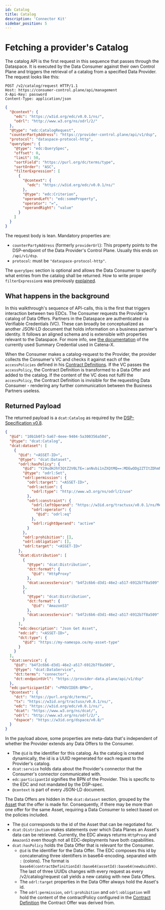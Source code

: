 ```yaml
---
id: Catalog
title: Catalog
description: 'Connector Kit'
sidebar_position: 5
---
```


# Fetching a provider's Catalog

The catalog API is the first request in this sequence that passes through the Dataspace. It is executed by the Data 
Consumer against their own Control Plane and triggers the retrieval of a catalog from a specified Data Provider. The request
looks like this:

```http
POST /v2/catalog/request HTTP/1.1
Host: https://consumer-control.plane/api/management
X-Api-Key: password
Content-Type: application/json
```
```json
{
  "@context": {
    "edc": "https://w3id.org/edc/v0.0.1/ns/",
    "odrl": "http://www.w3.org/ns/odrl/2/"
  },
  "@type": "edc:CatalogRequest",
  "counterPartyAddress": "https://provider-control.plane/api/v1/dsp",
  "protocol": "dataspace-protocol-http",
  "querySpec": {
    "@type": "edc:QuerySpec",
    "offset": 0,
    "limit": 50,
    "sortField": "https://purl.org/dc/terms/type",
    "sortOrder": "ASC",
    "filterExpression": [
      {
        "@context": {
          "edc": "https://w3id.org/edc/v0.0.1/ns/"
        },
        "@type": "edc:Criterion",
        "operandLeft": "edc:someProperty",
        "operator": "=",
        "operandRight": "value"
      }
    ]
  }
}
```
The request body is lean. Mandatory properties are:
- `counterPartyAddress` (formerly `providerUrl`): This property points to the DSP-endpoint of the Data Provider's Control
Plane. Usually this ends on `/api/v1/dsp`.
- `protocol`: must be `"dataspace-protocol-http"`.

The `querySpec` section is optional and allows the Data Consumer to specify what entries from the catalog shall be returned.
How to write proper `filterExpression`s was previously [explained](4-contract-definitions.md#assetsselector).

## What happens in the background

In this walkthrough's sequence of API-calls, this is the first that triggers interaction between two EDCs. The Consumer
requests the Provider's catalog of Data Offers. Partners in the Dataspace are authenticated via Verifiable Credentials (VC).
These can broadly be conceptualized as another JSON-LD document that holds information on a business partner's identity.
It follows an aligned schema and is extensible with properties relevant to the Dataspace. For more info, see
[the documentation](https://github.com/eclipse-tractusx/ssi-docu/blob/main/docs/credentials/summary/summary.vc.md) 
of the currently used Summary Credential used in Catena-X.

When the Consumer makes a catalog-request to the Provider, the provider collects the Consumer's VC and checks it against
each of the `accessPolicies` defined in his [Contract Definitions](4-contract-definitions.md). If the VC passes the 
`accessPolicy`, the Contract Definition is transformed to a Data Offer and added to the catalog. If the content of the VC
does not fulfil the `accessPolicy`, the Contract Definition is invisible for the requesting Data Consumer - rendering
any further communication between the Business Partners useless.

## Returned Payload

The returned payload is a `dcat:Catalog` as required by the [DSP-Specification v0.8](https://docs.internationaldataspaces.org/ids-knowledgebase/v/dataspace-protocol/catalog/catalog.protocol).

```json
{
  "@id": "10b1b0f3-5a67-4eee-9404-5a300356a50d",
  "@type": "dcat:Catalog",
  "dcat:dataset": [
    {
      "@id": "<ASSET-ID>",
      "@type": "dcat:Dataset",
      "odrl:hasPolicy": {
        "@id": "Y29udHJhY3QtZ2V0LTE=:anNvbi1nZXQtMQ==:MDEwODg2ZTItZDhmNi00Y2NjLWFhMWYtY2U2Y2JmYjlmMWQz",
        "@type": "odrl:Set",
        "odrl:permission": {
          "odrl:target": "<ASSET-ID>",
          "odrl:action": {
            "odrl:type": "http://www.w3.org/ns/odrl/2/use"
          },
          "odrl:constraint": {
            "odrl:leftOperand": "https://w3id.org/tractusx/v0.0.1/ns/Membership",
            "odrl:operator": {
              "@id": "odrl:eq"
            },
            "odrl:rightOperand": "active"
          }
        },
        "odrl:prohibition": [],
        "odrl:obligation": [],
        "odrl:target": "<ASSET-ID>"
      },
      "dcat:distribution": [
        {
          "@type": "dcat:Distribution",
          "dct:format": {
            "@id": "HttpProxy"
          },
          "dcat:accessService": "b4f2c6b6-d3d1-46e2-a517-6912b7f8a509"
        },
        {
          "@type": "dcat:Distribution",
          "dct:format": {
            "@id": "AmazonS3"
          },
          "dcat:accessService": "b4f2c6b6-d3d1-46e2-a517-6912b7f8a509"
        }
      ],
      "edc:description": "Json Get Asset",
      "edc:id": "<ASSET-ID>",
      "dct:type": {
        "@id": "https://my-namespa.ce/my-asset-type"
      }
    }
  ],
  "dcat:service": {
    "@id": "b4f2c6b6-d3d1-46e2-a517-6912b7f8a509",
    "@type": "dcat:DataService",
    "dct:terms": "connector",
    "dct:endpointUrl": "https://provider-data.plane/api/v1/dsp"
  },
  "edc:participantId": "<PROVIDER-BPN>",
  "@context": {
    "dct": "https://purl.org/dc/terms/",
    "tx": "https://w3id.org/tractusx/v0.0.1/ns/",
    "edc": "https://w3id.org/edc/v0.0.1/ns/",
    "dcat": "https://www.w3.org/ns/dcat/",
    "odrl": "http://www.w3.org/ns/odrl/2/",
    "dspace": "https://w3id.org/dspace/v0.8/"
  }
}
```
In the payload above, some properties are meta-data that's independent of whether the Provider extends any Data Offers
to the Consumer. 

- The `@id` is the identifier for this catalog. As the catalog is created dynamically, the id is a UUID regenerated for each
  request to the Provider's catalog.
- `dcat:service` holds data about the Provider's connector that the Consumer's connector communicated with.
- `edc:participantId` signifies the BPN of the Provider. This is specific to the EDC and not mandated by the DSP-spec.
- `@context` is part of every JSON-LD document.

The Data Offers are hidden in the `dcat:dataset` section, grouped by the [Asset](2-assets.md) that the offer is made for.
Consequently, if there may be more than one offer for the same Asset, requiring a Data Consumer to select based on the 
policies included.

- The `@id` corresponds to the id of the Asset that can be negotiated for.
- `dcat:Distribution` makes statements over which Data Planes an Asset's data can be retrieved. Currently, the EDC always
returns `HttpProxy` and `AmazonS3` even though not all EDC-deployments have both capabilities.
- `dcat:hasPolicy` holds the Data Offer that is relevant for the Consumer.
  - `@id` is the identifier for the Data Offer. The EDC composes this id by concatenating three identifiers in base64-encoding.
  separated with `:` (colons). The format is `base64(contractDefinitionId):base64(assetId):base64(newUuidV4)`. The last 
  of three UUIDs changes with every request as every /v2/catalog/request call yields a new catalog with new Data Offers.
  - The `odrl:target` properties in the Data Offer always hold the Asset's id.
  - The `odrl:permission`, `odrl:prohibition` and `odrl:obligation` will hold the content of the contractPolicy configured
  in the [Contract Definition](4-contract-definitions.md) the Contract Offer was derived from.
